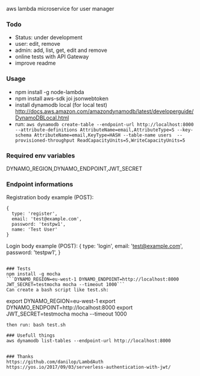 aws lambda microservice for user manager

### Todo
- Status: under development
- user: edit, remove
- admin: add, list, get, edit and remove
- online tests with API Gateway
- improve readme

### Usage
- npm install -g node-lambda
- npm install aws-sdk joi jsonwebtoken
- install dynamodb local (for local test) http://docs.aws.amazon.com/amazondynamodb/latest/developerguide/DynamoDBLocal.html
- run: 
  ```aws dynamodb create-table --endpoint-url http://localhost:8000 --attribute-definitions AttributeName=email,AttributeType=S --key-schema AttributeName=email,KeyType=HASH --table-name users  --provisioned-throughput ReadCapacityUnits=5,WriteCapacityUnits=5```

### Required env variables
DYNAMO_REGION,DYNAMO_ENDPOINT,JWT_SECRET

### Endpoint informations
Registration body example (POST): 
```
{
  type: 'register',
  email: 'test@example.com',
  password: 'testpw1',
  name: 'Test User'
}
```
Login body example (POST):
{
  type: 'login',
  email: 'test@example.com',
  password: 'testpw1',
}
```

### Tests
npm install -g mocha
```DYNAMO_REGION=eu-west-1 DYNAMO_ENDPOINT=http://localhost:8000 JWT_SECRET=testmocha mocha --timeout 1000```
Can create a bash script like test.sh:
```
export DYNAMO_REGION=eu-west-1
export DYNAMO_ENDPOINT=http://localhost:8000
export JWT_SECRET=testmocha
mocha --timeout 1000
```
then run: bash test.sh

### Usefull things
aws dynamodb list-tables --endpoint-url http://localhost:8000


### Thanks
https://github.com/danilop/LambdAuth
https://yos.io/2017/09/03/serverless-authentication-with-jwt/